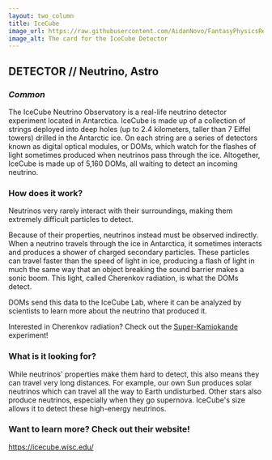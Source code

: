 ```yaml
---
layout: two_column
title: IceCube
image_url: https://raw.githubusercontent.com/AidanNovo/FantasyPhysicsRedux/refs/heads/main/card_images/fp_icecube.png
image_alt: The card for the IceCube Detector
---
```

## **DETECTOR // Neutrino, Astro** 
### _Common_

The IceCube Neutrino Observatory is a real-life neutrino detector experiment located in Antarctica.
IceCube is made up of a collection of strings deployed into deep holes (up to 2.4 kilometers, taller than 7 Eiffel towers) 
drilled in the Antarctic ice. On each string are a series of detectors known as digital optical modules, or DOMs, which
watch for the flashes of light sometimes produced when neutrinos pass through the ice. Altogether, IceCube is made up of
5,160 DOMs, all waiting to detect an incoming neutrino.

### How does it work?
Neutrinos very rarely interact with their surroundings, making them extremely difficult particles to detect.

Because of their properties, neutrinos instead must be observed indirectly. When a neutrino travels through the ice in
Antarctica, it sometimes interacts and produces a shower of charged secondary particles. These particles can travel 
faster than the speed of light in ice, producing a flash of light in much the same way that an object breaking the sound
barrier makes a sonic boom. This light, called Cherenkov radiation, is what the DOMs detect.

DOMs send this data to the IceCube Lab, where it can be analyzed by scientists to learn more about the neutrino that
produced it.

Interested in Cherenkov radiation? Check out the [Super-Kamiokande](dead_link_for_now) experiment!

### What is it looking for?
While neutrinos' properties make them hard to detect, this also means they can travel very long distances. For example, 
our own Sun produces solar neutrinos which can travel all the way to Earth undisturbed. Other stars also produce 
neutrinos, especially when they go supernova. IceCube's size allows it to detect these high-energy neutrinos.

### Want to learn more? Check out their website!
https://icecube.wisc.edu/